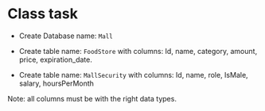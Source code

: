 # Class task
* Create Database name: `Mall`
* Create table name: `FoodStore`
with columns: Id, name, category, amount, price, expiration_date. 

* Create table name: `MallSecurity`
with columns: Id, name, role, IsMale, salary, hoursPerMonth

Note: all columns must be with the right data types. 